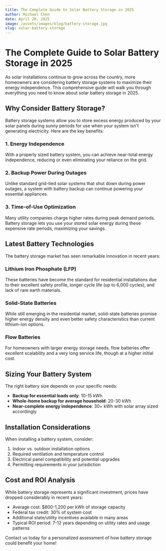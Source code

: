 ```yaml
---
title: The Complete Guide to Solar Battery Storage in 2025
author: Michael Chen
date: April 28, 2025
image: /assets/images/blog/battery-storage.jpg
slug: solar-battery-storage
---
```


# The Complete Guide to Solar Battery Storage in 2025

As solar installations continue to grow across the country, more homeowners are considering battery storage systems to maximize their energy independence. This comprehensive guide will walk you through everything you need to know about solar battery storage in 2025.

## Why Consider Battery Storage?

Battery storage systems allow you to store excess energy produced by your solar panels during sunny periods for use when your system isn't generating electricity. Here are the key benefits:

### 1. Energy Independence

With a properly sized battery system, you can achieve near-total energy independence, reducing or even eliminating your reliance on the grid.

### 2. Backup Power During Outages

Unlike standard grid-tied solar systems that shut down during power outages, a system with battery backup can continue powering your essential appliances.

### 3. Time-of-Use Optimization

Many utility companies charge higher rates during peak demand periods. Battery storage lets you use your stored solar energy during these expensive rate periods, maximizing your savings.

## Latest Battery Technologies

The battery storage market has seen remarkable innovation in recent years:

### Lithium Iron Phosphate (LFP)

These batteries have become the standard for residential installations due to their excellent safety profile, longer cycle life (up to 6,000 cycles), and lack of rare earth materials.

### Solid-State Batteries

While still emerging in the residential market, solid-state batteries promise higher energy density and even better safety characteristics than current lithium-ion options.

### Flow Batteries

For homeowners with larger energy storage needs, flow batteries offer excellent scalability and a very long service life, though at a higher initial cost.

## Sizing Your Battery System

The right battery size depends on your specific needs:

- **Backup for essential loads only**: 10-15 kWh
- **Whole-home backup for average household**: 20-30 kWh
- **Near-complete energy independence**: 30+ kWh with solar array sized accordingly

## Installation Considerations

When installing a battery system, consider:

1. Indoor vs. outdoor installation options
2. Required ventilation and temperature control
3. Electrical panel compatibility and potential upgrades
4. Permitting requirements in your jurisdiction

## Cost and ROI Analysis

While battery storage represents a significant investment, prices have dropped considerably in recent years:

- Average cost: $800-1,200 per kWh of storage capacity
- Federal tax credit: 30% of system cost
- Additional state/utility incentives available in many areas
- Typical ROI period: 7-12 years depending on utility rates and usage patterns

Contact us today for a personalized assessment of how battery storage could benefit your home!
